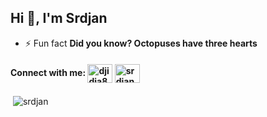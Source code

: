 <h2>Hi 👋, I'm Srdjan</h2>

- ⚡ Fun fact **Did you know? Octopuses have three hearts**

<p align="left">
<h4 align="left">Connect with me:
<a href="https://twitter.com/djidja8" target="blank"><img align="center" src="https://cdn.jsdelivr.net/npm/simple-icons@3.0.1/icons/twitter.svg" alt="djidja8" height="30" width="40" /></a>
<a href="https://linkedin.com/in/ssrdjan" target="blank"><img align="center" src="https://cdn.jsdelivr.net/npm/simple-icons@3.0.1/icons/linkedin.svg" alt="srdjan" height="30" width="40" /></a>
  </h4>
</p>

<p>&nbsp;<img align="center" src="https://github-readme-stats.vercel.app/api?username=srdjan&show_icons=true" alt="srdjan" /></p>
